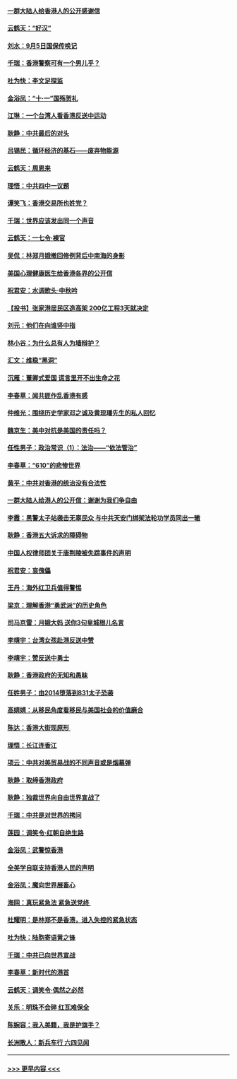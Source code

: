#### [一群大陆人给香港人的公开感谢信](../pages/nsc993/n11514797.md?t=09112111) 
#### [云鹤天：“好汉”](../pages/nsc993/n11513536.md?t=09112111) 
#### [刘水：9月5日国保传唤记](../pages/nsc993/n11513460.md?t=09112111) 
#### [千瑞：香港警察可有一个男儿乎？](../pages/nsc993/n11513109.md?t=09112111) 
#### [吐为快：李文足探监](../pages/nsc993/n11509622.md?t=09112111) 
#### [金浴凤：“十‧一”国殇贺礼](../pages/nsc993/n11509593.md?t=09112111) 
#### [江琳：一个台湾人看香港反送中运动](../pages/nsc993/n11509211.md?t=09112111) 
#### [耿静：中共最后的对头](../pages/nsc993/n11508308.md?t=09112111) 
#### [吕锡民：循环经济的基石——废弃物能源](../pages/nsc993/n11508212.md?t=09112111) 
#### [云鹤天：周恩来](../pages/nsc993/n11508055.md?t=09112111) 
#### [理悟：中共四中一议题](../pages/nsc993/n11507782.md?t=09112111) 
#### [谭笑飞：香港交易所也姓党？](../pages/nsc993/n11507753.md?t=09112111) 
#### [千瑞：世界应该发出同一个声音](../pages/nsc993/n11507290.md?t=09112111) 
#### [云鹤天：一七令‧裸官](../pages/nsc993/n11507177.md?t=09112111) 
#### [吴侃：林郑月娥撤回修例背后中南海的身影](../pages/nsc993/n11506876.md?t=09112111) 
#### [美国心理健康医生给香港各界的公开信](../pages/nsc993/n11506809.md?t=09112111) 
#### [祝君安：水调歌头‧中秋吟](../pages/nsc993/n11506758.md?t=09112111) 
#### [【投书】张家港居民区造高架 200亿工程3天就决定](../pages/nsc993/n11506682.md?t=09112111) 
#### [刘元：他们在向谁竖中指](../pages/nsc993/n11505384.md?t=09112111) 
#### [林小谷：为什么总有人为墙辩护？](../pages/nsc993/n11505226.md?t=09112111) 
#### [汇文：维稳“黑洞”](../pages/nsc993/n11504347.md?t=09112111) 
#### [沉雁：董卿式爱国 谎言里开不出生命之花](../pages/nsc993/n11503215.md?t=09112111) 
#### [李春草：闻共匪作乱香港有感](../pages/nsc993/n11503072.md?t=09112111) 
#### [仲维光：围绕历史学家邓之诚及黄现璠先生的私人回忆](../pages/nsc993/n11501330.md?t=09112111) 
#### [魏京生：美中对抗是美国的责任吗？](../pages/nsc993/n11500723.md?t=09112111) 
#### [任性男子：政治常识（1）：法治——“依法管治”](../pages/nsc993/n11500791.md?t=09112111) 
#### [李春草：“610”的悲惨世界](../pages/nsc993/n11501141.md?t=09112111) 
#### [黄平：中共对香港的统治没有合法性](../pages/nsc993/n11499473.md?t=09112111) 
#### [一群大陆人给港人的公开信：谢谢为我们争自由](../pages/nsc993/n11500402.md?t=09112111) 
#### [李霞：黑警太子站袭击无辜民众 与中共天安门绑架法轮功学员同出一辙](../pages/nsc993/n11499805.md?t=09112111) 
#### [耿静：香港五大诉求的障碍物](../pages/nsc993/n11497578.md?t=09112111) 
#### [中国人权律师团关于唐荆陵被失踪事件的声明](../pages/nsc993/n11500014.md?t=09112111) 
#### [祝君安：哀傀儡](../pages/nsc993/n11499776.md?t=09112111) 
#### [王丹：海外红卫兵值得警惕](../pages/nsc993/n11498138.md?t=09112111) 
#### [梁京：理解香港“勇武派”的历史角色](../pages/nsc993/n11498006.md?t=09112111) 
#### [司马京雷：月娥大妈  送你3句皇城根儿名言](../pages/nsc993/n11497885.md?t=09112111) 
#### [李靖宇：台湾女孩赴港反送中赞](../pages/nsc993/n11497721.md?t=09112111) 
#### [李靖宇：赞反送中勇士](../pages/nsc993/n11497452.md?t=09112111) 
#### [耿静：香港政府的无知和愚昧](../pages/nsc993/n11494238.md?t=09112111) 
#### [任姓男子：由2014堕落到831太子恐袭](../pages/nsc993/n11496683.md?t=09112111) 
#### [高婧婧：从移民角度看移民与美国社会的价值磨合](../pages/nsc993/n11495757.md?t=09112111) 
#### [陈达：香港大街现原形 ](../pages/nsc993/n11495441.md?t=09112111) 
#### [理悟：长江连香江](../pages/nsc993/n11495377.md?t=09112111) 
#### [项云：中共对美贸易战的不同声音或是烟幕弹](../pages/nsc993/n11494929.md?t=09112111) 
#### [耿静：取缔香港政府](../pages/nsc993/n11494218.md?t=09112111) 
#### [耿静：独裁世界向自由世界宣战了](../pages/nsc993/n11494190.md?t=09112111) 
#### [千瑞：中共是对世界的拷问](../pages/nsc993/n11493021.md?t=09112111) 
#### [莲园：调笑令‧红朝自绝生路](../pages/nsc993/n11493011.md?t=09112111) 
#### [金浴凤：武警惊香港](../pages/nsc993/n11492994.md?t=09112111) 
#### [全美学自联支持香港人民的声明](../pages/nsc993/n11492630.md?t=09112111) 
#### [金浴凤：魔向世界展畜心](../pages/nsc993/n11492599.md?t=09112111) 
#### [海网：真玩紧急法 紧急送党终 ](../pages/nsc993/n11492535.md?t=09112111) 
#### [杜耀明：是林郑不是香港，进入失控的紧急状态](../pages/nsc993/n11491420.md?t=09112111) 
#### [吐为快：陆胞寄语黄之锋](../pages/nsc993/n11491117.md?t=09112111) 
#### [千瑞：中共已向世界宣战](../pages/nsc993/n11490123.md?t=09112111) 
#### [李春草：新时代的港首](../pages/nsc993/n11489864.md?t=09112111) 
#### [云鹤天：调笑令·偶然之必然](../pages/nsc993/n11489701.md?t=09112111) 
#### [关乐：明珠不会碎 红瓦难保全](../pages/nsc993/n11489647.md?t=09112111) 
#### [陈婉容：我入美籍，我是护旗手？](../pages/nsc993/n11487908.md?t=09112111) 
#### [长洲散人：新兵车行 六四见闻](../pages/nsc993/n11487729.md?t=09112111) 

----
#### [ >>> 更早内容 <<< ](../indexes/nsc993-earlier.md)
